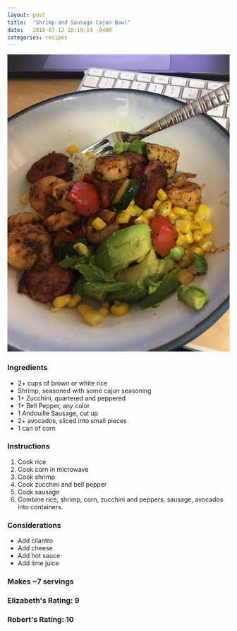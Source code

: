 ```yaml
---
layout: post
title:  "Shrimp and Sausage Cajun Bowl"
date:   2018-07-12 10:10:14 -0400
categories: recipes
---
```


![Picture](/images/recipes/shrimp-sausage-bowl.jpg)

### Ingredients
* 2+ cups of brown or white rice
* Shrimp, seasoned with some cajun seasoning
* 1+ Zucchini, quartered and peppered
* 1+ Bell Pepper, any color
* 1 Andouille Sausage, cut up
* 2+ avocados, sliced into small pieces
* 1 can of corn

### Instructions
1. Cook rice
2. Cook corn in microwave
3. Cook shrimp
4. Cook zucchini and bell pepper
5. Cook sausage
6. Combine rice, shrimp, corn, zucchini and peppers, sausage, avocados into containers.

### Considerations
* Add cilantro
* Add cheese
* Add hot sauce
* Add lime juice

### Makes ~7 servings
### Elizabeth's Rating: 9
### Robert's Rating: 10
